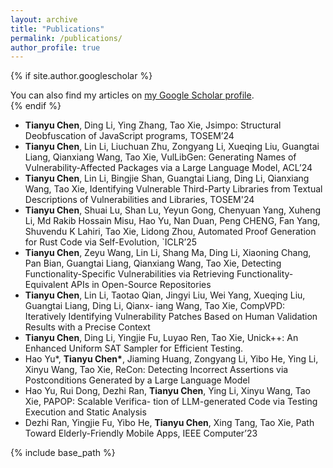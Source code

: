 ```yaml
---
layout: archive
title: "Publications"
permalink: /publications/
author_profile: true
---
```


{% if site.author.googlescholar %}
  <div class="wordwrap">You can also find my articles on <a href="{{site.author.googlescholar}}">my Google Scholar profile</a>.</div>
{% endif %}

[//]: # (- **Tianyu Chen**, Ding Li, Ying Zhang, Tao Xie, Jsimpo: Structural Deobfuscation of JavaScript programs, TOSEM’24)

[//]: # (- **Tianyu Chen**, Lin Li, Liuchuan Zhu, Zongyang Li, Xueqing Liu, Guangtai Liang, Qianxiang Wang, Tao Xie, VulLibGen: Generating Names of Vulnerability-Affected Packages via a Large Language Model, ACL’24)

[//]: # (- **Tianyu Chen**, Lin Li, Bingjie Shan, Guangtai Liang, Ding Li, Qianxiang Wang, Tao Xie, Identifying Vulnerable Third-Party Libraries from Textual Descriptions of Vulnerabilities and Libraries, TOSEM'24)

[//]: # (- **Tianyu Chen**, Shuai Lu, Shan Lu, Yeyun Gong, Chenyuan Yang, Xuheng Li, Md Rakib Hossain Misu, Hao Yu, Nan Duan, Peng CHENG, Fan Yang, Shuvendu K Lahiri, Tao Xie, Lidong Zhou, Automated Proof Generation for Rust Code via Self-Evolution, `ICLR’25)

[//]: # (- **Tianyu Chen**, Zeyu Wang, Lin Li, Shang Ma, Ding Li, Xiaoning Chang, Pan Bian, Guangtai Liang, Qianxiang Wang, Tao Xie, Detecting Functionality-Specific Vulnerabilities via Retrieving Functionality- Equivalent APIs in Open-Source Repositories)

[//]: # (- **Tianyu Chen**, Lin Li, Taotao Qian, Jingyi Liu, Wei Yang, Xueqing Liu, Guangtai Liang, Ding Li, Qianx- iang Wang, Tao Xie, CompVPD: Iteratively Identifying Vulnerability Patches Based on Human Validation Results with a Precise Context)

[//]: # (- **Tianyu Chen**, Ding Li, Yingjie Fu, Luyao Ren, Tao Xie, Unick++: An Enhanced Uniform SAT Sampler for Efficient Testing.)

[//]: # (- Hao Yu\*, **Tianyu Chen\***, Jiaming Huang, Zongyang Li, Yibo He, Ying Li, Xinyu Wang, Tao Xie, ReCon: Detecting Incorrect Assertions via Postconditions Generated by a Large Language Model)

[//]: # (- Hao Yu, Rui Dong, Dezhi Ran, **Tianyu Chen**, Ying Li, Xinyu Wang, Tao Xie, PAPOP: Scalable Verifica- tion of LLM-generated Code via Testing Execution and Static Analysis)

[//]: # (- Dezhi Ran, Yingjie Fu, Yibo He, **Tianyu Chen**, Xing Tang, Tao Xie, Path Toward Elderly-Friendly Mobile Apps, IEEE Computer’23)

- **Tianyu Chen**, Ding Li, Ying Zhang, Tao Xie, Jsimpo: Structural Deobfuscation of JavaScript programs, TOSEM’24
- **Tianyu Chen**, Lin Li, Liuchuan Zhu, Zongyang Li, Xueqing Liu, Guangtai Liang, Qianxiang Wang, Tao Xie, VulLibGen: Generating Names of Vulnerability-Affected Packages via a Large Language Model, ACL’24
- **Tianyu Chen**, Lin Li, Bingjie Shan, Guangtai Liang, Ding Li, Qianxiang Wang, Tao Xie, Identifying Vulnerable Third-Party Libraries from Textual Descriptions of Vulnerabilities and Libraries, TOSEM'24
- **Tianyu Chen**, Shuai Lu, Shan Lu, Yeyun Gong, Chenyuan Yang, Xuheng Li, Md Rakib Hossain Misu, Hao Yu, Nan Duan, Peng CHENG, Fan Yang, Shuvendu K Lahiri, Tao Xie, Lidong Zhou, Automated Proof Generation for Rust Code via Self-Evolution, `ICLR’25
- **Tianyu Chen**, Zeyu Wang, Lin Li, Shang Ma, Ding Li, Xiaoning Chang, Pan Bian, Guangtai Liang, Qianxiang Wang, Tao Xie, Detecting Functionality-Specific Vulnerabilities via Retrieving Functionality- Equivalent APIs in Open-Source Repositories
- **Tianyu Chen**, Lin Li, Taotao Qian, Jingyi Liu, Wei Yang, Xueqing Liu, Guangtai Liang, Ding Li, Qianx- iang Wang, Tao Xie, CompVPD: Iteratively Identifying Vulnerability Patches Based on Human Validation Results with a Precise Context
- **Tianyu Chen**, Ding Li, Yingjie Fu, Luyao Ren, Tao Xie, Unick++: An Enhanced Uniform SAT Sampler for Efficient Testing.
- Hao Yu\*, **Tianyu Chen\***, Jiaming Huang, Zongyang Li, Yibo He, Ying Li, Xinyu Wang, Tao Xie, ReCon: Detecting Incorrect Assertions via Postconditions Generated by a Large Language Model
- Hao Yu, Rui Dong, Dezhi Ran, **Tianyu Chen**, Ying Li, Xinyu Wang, Tao Xie, PAPOP: Scalable Verifica- tion of LLM-generated Code via Testing Execution and Static Analysis
- Dezhi Ran, Yingjie Fu, Yibo He, **Tianyu Chen**, Xing Tang, Tao Xie, Path Toward Elderly-Friendly Mobile Apps, IEEE Computer’23


{% include base_path %}

<!-- {% for post in site.publications reversed %}
  {% include archive-single.html %}
{% endfor %}
 -->
